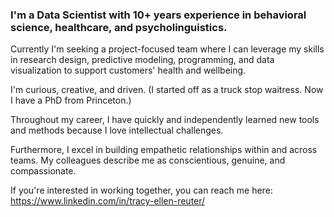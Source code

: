 ### I'm a Data Scientist with 10+ years experience in behavioral science, healthcare, and psycholinguistics. 

Currently I'm seeking a project-focused team where I can leverage my skills in research design, predictive modeling, programming, and data visualization to support customers' health and wellbeing.

I'm curious, creative, and driven. (I started off as a truck stop waitress. Now I have a PhD from Princeton.)

Throughout my career, I have quickly and independently learned new tools and methods because I love intellectual challenges. 

Furthermore, I excel in building empathetic relationships within and across teams. My colleagues describe me as conscientious, genuine, and compassionate.

If you're interested in working together, you can reach me here: https://www.linkedin.com/in/tracy-ellen-reuter/
